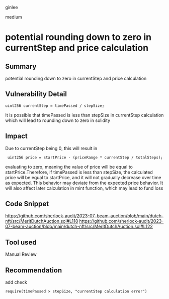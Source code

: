 ginlee

medium

# potential rounding down to zero in currentStep and price calculation

## Summary
potential rounding down to zero in currentStep and price calculation

## Vulnerability Detail
```solidity
uint256 currentStep = timePassed / stepSize;
```
It is possible that timePassed is less than stepSize in currentStep calculation which will lead to rounding down to zero in solidity

## Impact
Due to currentStep being 0, this will result in
```solidity
 uint256 price = startPrice - (priceRange * currentStep / totalSteps);
```
evaluating to zero, meaning the value of price will be equal to startPrice.Therefore, if timePassed is less than stepSize, the calculated price will be equal to startPrice, and it will not gradually decrease over time as expected. This behavior may deviate from the expected price behavior. It will also affect later calculation in mint function, which may lead to fund loss

## Code Snippet
https://github.com/sherlock-audit/2023-07-beam-auction/blob/main/dutch-nft/src/MeritDutchAuction.sol#L118
https://github.com/sherlock-audit/2023-07-beam-auction/blob/main/dutch-nft/src/MeritDutchAuction.sol#L122

## Tool used
Manual Review

## Recommendation
add check 
```solidity
require(timePassed > stepSize, "currentStep calculation error")
```
